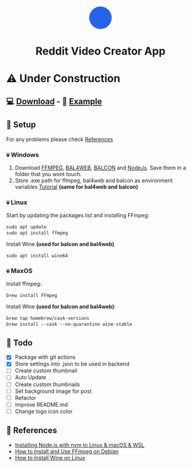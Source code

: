 <p align="center">
    <img alt="Reddit Video Creator Logo" src="./src-tauri/icons/icon.png" width="60" />
</p>

<h1 align="center">
Reddit Video Creator App
</h1>

# ⚠️ Under Construction

## 💻 [Download](https://github.com/ValentinHLica/reddit-video-creator-app/releases) - 🍿 [Example](https://youtu.be/xTjnCoePU18)

## 🚀 Setup

For any problems please check [References](#references)

### 💀 Windows

1. Download [FFMPEG](https://ffmpeg.org/), [BAL4WEB](http://www.cross-plus-a.com/bweb.htm), [BALCON](http://www.cross-plus-a.com/bconsole.htm) and [NodeJs](https://nodejs.org/). Save them in a folder that you wont touch.
2. Store .exe path for ffmpeg, bal4web and balcon as environment variables [Tutorial](https://www.youtube.com/watch?v=hD9bQE4R6eA) **(same for bal4web and balcon)**

### 💀 Linux

Start by updating the packages list and installing FFmpeg:

```
sudo apt update
sudo apt install ffmpeg
```

Install Wine **(used for balcon and bal4web)**

```
sudo apt install wine64
```

### 💀 MaxOS

Install ffmpeg:

```
brew install FFmpeg
```

Install Wine **(used for balcon and bal4web)**:

```
brew tap homebrew/cask-versions
brew install --cask --no-quarantine wine-stable
```

## 🧰 Todo

- [x] Package with git actions
- [x] Store settings into .json to be used in backend
- [ ] Create custom thumbnail
- [ ] Auto Update
- [ ] Create custom thumbnails
- [ ] Set background image for post
- [ ] Refactor
- [ ] Improve README.md
- [ ] Change logo icon color

<span id="references"></span>

## 📑 References

- [Installing Node.js with nvm to Linux & macOS & WSL](https://gist.github.com/d2s/372b5943bce17b964a79)
- [How to Install and Use FFmpeg on Debian](https://linuxize.com/post/how-to-install-ffmpeg-on-debian-9/)
- [How to Install Wine on Linux](https://www.maketecheasier.com/install-wine-on-linux/)

